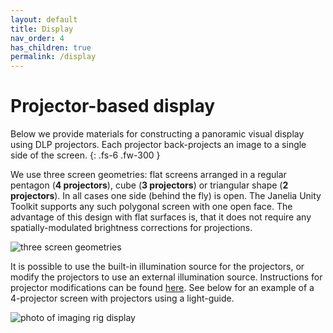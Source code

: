 ```yaml
---
layout: default
title: Display
nav_order: 4
has_children: true
permalink: /display
---
```

# Projector-based display

Below we provide materials for constructing a panoramic visual display using DLP projectors. Each projector back-projects an image to a single side of the screen.
{: .fs-6 .fw-300 }

We use three screen geometries: flat screens arranged in a regular pentagon (**4 projectors**), cube (**3 projectors**) or triangular shape (**2 projectors**). In all cases one side (behind the fly) is open. The Janelia Unity Toolkit supports any such polygonal screen with one open face. The advantage of this design with flat surfaces is, that it does not require any spatially-modulated brightness corrections for projections.

![three screen geometries](https://hjmh.github.io/ethoVR/assets/display/screen_styles.jpg)

It is possible to use the built-in illumination source for the projectors, or modify the projectors to use an external illumination source. Instructions for projector modifications can be found [here](projector-mod). See below for an example of a 4-projector screen with projectors using a light-guide.

![photo of imaging rig display](https://hjmh.github.io/ethoVR/assets/display/imagingRig_projectors_photo.jpg)
